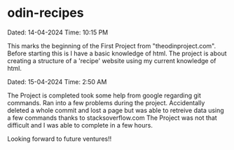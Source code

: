 # odin-recipes
Dated: 14-04-2024 Time: 10:15 PM

This marks the beginning of the First Project from "theodinproject.com".
Before starting this is I have a basic knowledge of html. The project is about creating a structure of a 'recipe' website using my current knowledge of html.

Dated: 15-04-2024 Time: 2:50 AM

The Project is completed took some help from google regarding git commands.
Ran into a few problems during the project. Accidentally deleted a whole commit and lost a page but was able to retreive data using a few commands thanks to stacksoverflow.com
The Project was not that difficult and I was able to complete in a few hours.

Looking forward to future ventures!!
